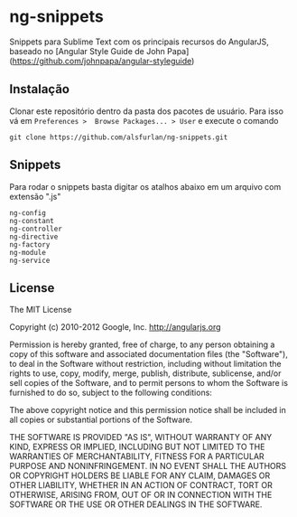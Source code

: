 # ng-snippets

Snippets para Sublime Text com os principais recursos do AngularJS,
baseado no [Angular Style Guide de John Papa] (https://github.com/johnpapa/angular-styleguide)

## Instalação

Clonar este repositório dentro da pasta dos pacotes de usuário. Para isso vá em `Preferences >  Browse Packages... > User` e execute o comando
```shell
git clone https://github.com/alsfurlan/ng-snippets.git
```

## Snippets

Para rodar o snippets basta digitar os atalhos abaixo em um arquivo com extensão ".js"

```shell
ng-config
ng-constant
ng-controller
ng-directive
ng-factory
ng-module
ng-service
```

## License

The MIT License

Copyright (c) 2010-2012 Google, Inc. http://angularjs.org

Permission is hereby granted, free of charge, to any person obtaining a copy
of this software and associated documentation files (the "Software"), to deal
in the Software without restriction, including without limitation the rights
to use, copy, modify, merge, publish, distribute, sublicense, and/or sell
copies of the Software, and to permit persons to whom the Software is
furnished to do so, subject to the following conditions:

The above copyright notice and this permission notice shall be included in
all copies or substantial portions of the Software.

THE SOFTWARE IS PROVIDED "AS IS", WITHOUT WARRANTY OF ANY KIND, EXPRESS OR
IMPLIED, INCLUDING BUT NOT LIMITED TO THE WARRANTIES OF MERCHANTABILITY,
FITNESS FOR A PARTICULAR PURPOSE AND NONINFRINGEMENT. IN NO EVENT SHALL THE
AUTHORS OR COPYRIGHT HOLDERS BE LIABLE FOR ANY CLAIM, DAMAGES OR OTHER
LIABILITY, WHETHER IN AN ACTION OF CONTRACT, TORT OR OTHERWISE, ARISING FROM,
OUT OF OR IN CONNECTION WITH THE SOFTWARE OR THE USE OR OTHER DEALINGS IN
THE SOFTWARE.
